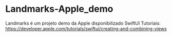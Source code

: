# Landmarks-Apple_demo
Landmarks é um projeto demo da Apple disponibilizado SwiftUI Tutoriais: https://developer.apple.com/tutorials/swiftui/creating-and-combining-views
